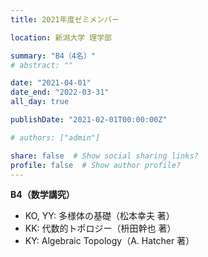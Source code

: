 ```yaml
---
title: 2021年度ゼミメンバー

location: 新潟大学 理学部

summary: "B4（4名）"
# abstract: ""

date: "2021-04-01"
date_end: "2022-03-31"
all_day: true

publishDate: "2021-02-01T00:00:00Z"

# authors: ["admin"]

share: false  # Show social sharing links?
profile: false  # Show author profile?
---
```

**B4（数学講究）**
- KO, YY: 多様体の基礎（松本幸夫 著）
- KK: 代数的トポロジー（枡田幹也 著）
- KY: Algebraic Topology（A. Hatcher 著）
